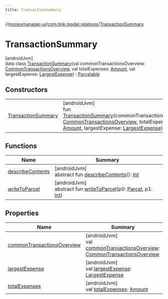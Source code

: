 ```yaml
---
title: TransactionSummary
---
```

//[moneymanager-ui](../../../index.html)/[com.tink.model.relations](../index.html)/[TransactionSummary](index.html)



# TransactionSummary



[androidJvm]\
data class [TransactionSummary](index.html)(val commonTransactionsOverview: [CommonTransactionsOverview](../-common-transactions-overview/index.html), val totalExpenses: [Amount](../../com.tink.model.misc/-amount/index.html), val largestExpense: [LargestExpense](../-largest-expense/index.html)) : [Parcelable](https://developer.android.com/reference/kotlin/android/os/Parcelable.html)



## Constructors


| | |
|---|---|
| [TransactionSummary](-transaction-summary.html) | [androidJvm]<br>fun [TransactionSummary](-transaction-summary.html)(commonTransactionsOverview: [CommonTransactionsOverview](../-common-transactions-overview/index.html), totalExpenses: [Amount](../../com.tink.model.misc/-amount/index.html), largestExpense: [LargestExpense](../-largest-expense/index.html)) |


## Functions


| Name | Summary |
|---|---|
| [describeContents](../../com.tink.service.provider/-provider-filter/index.html#-1578325224%2FFunctions%2F1000845458) | [androidJvm]<br>abstract fun [describeContents](../../com.tink.service.provider/-provider-filter/index.html#-1578325224%2FFunctions%2F1000845458)(): [Int](https://kotlinlang.org/api/latest/jvm/stdlib/kotlin/-int/index.html) |
| [writeToParcel](../../com.tink.service.provider/-provider-filter/index.html#-1754457655%2FFunctions%2F1000845458) | [androidJvm]<br>abstract fun [writeToParcel](../../com.tink.service.provider/-provider-filter/index.html#-1754457655%2FFunctions%2F1000845458)(p0: [Parcel](https://developer.android.com/reference/kotlin/android/os/Parcel.html), p1: [Int](https://kotlinlang.org/api/latest/jvm/stdlib/kotlin/-int/index.html)) |


## Properties


| Name | Summary |
|---|---|
| [commonTransactionsOverview](common-transactions-overview.html) | [androidJvm]<br>val [commonTransactionsOverview](common-transactions-overview.html): [CommonTransactionsOverview](../-common-transactions-overview/index.html) |
| [largestExpense](largest-expense.html) | [androidJvm]<br>val [largestExpense](largest-expense.html): [LargestExpense](../-largest-expense/index.html) |
| [totalExpenses](total-expenses.html) | [androidJvm]<br>val [totalExpenses](total-expenses.html): [Amount](../../com.tink.model.misc/-amount/index.html) |

